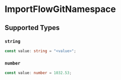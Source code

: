 # ImportFlowGitNamespace


## Supported Types

### `string`

```typescript
const value: string = "<value>";
```

### `number`

```typescript
const value: number = 1032.53;
```

